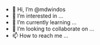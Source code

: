 - 👋 Hi, I’m @mdwindos
- 👀 I’m interested in ...
- 🌱 I’m currently learning ...
- 💞️ I’m looking to collaborate on ...
- 📫 How to reach me ...

<!---
mdwindos/mdwindos is a ✨ special ✨ repository because its `README.md` (this file) appears on your GitHub profile.
You can click the Preview link to take a look at your changes.
--->
